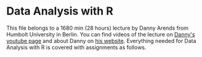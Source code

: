 # Data Analysis with R

This file belongs to a 1680 min (28 hours) lecture by Danny Arends from Humbolt University in Berlin. 
You can find videos of the lecture on [Danny's youtube page](https://www.youtube.com/watch?v=fxmF4P_O_2c&list=PLhR2Go-lh6X6ZJnN4WQScB4qjO4GYTO0S)  and about Danny on [his website](https://dannyarends.nl/?).
Everything needed for Data Analysis with R is covered with assignments as follows.
